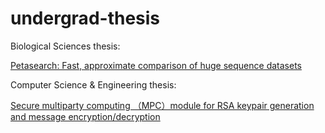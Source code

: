 # undergrad-thesis

Biological Sciences thesis:

[Petasearch: Fast, approximate comparison of huge sequence datasets](https://github.com/steineggerlab/Petasearch)

Computer Science & Engineering thesis:

[Secure multiparty computing （MPC）module for RSA keypair generation and message encryption/decryption](https://github.com/matchy233/mpc-rsa)
